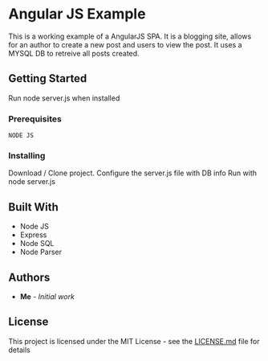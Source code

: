 # Angular JS Example

This is a working example of a AngularJS SPA.
It is a blogging site, allows for an author to create a new post and users to view the post.
It uses a MYSQL DB to retreive all posts created.

## Getting Started

Run node server.js when installed

### Prerequisites

```
NODE JS
```

### Installing

Download / Clone project.
Configure the server.js file with DB info
Run with node server.js

## Built With

* Node JS
* Express
* Node SQL
* Node Parser

## Authors

* **Me** - *Initial work*

## License

This project is licensed under the MIT License - see the [LICENSE.md](LICENSE.md) file for details

